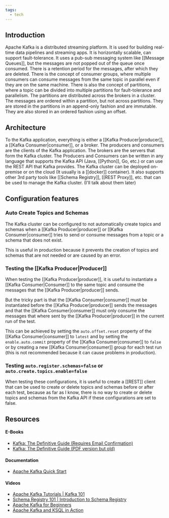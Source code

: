```yaml
---
tags:
  - tech
---
```

## Introduction

Apache Kafka is a distributed streaming platform.
It is used for building real-time data pipelines and streaming apps.
It is horizontally scalable, can support fault-tolerance.
It uses a pub-sub messaging system like [[Message Queues]], but the messages are not popped out of the queue once consumed.
There is a retention period for the messages, after which they are deleted.
There is the concept of consumer groups, where multiple consumers can consume messages from the same topic in parallel even if they are on the same machine.
There is also the concept of partitions, where a topic can be divided into multiple partitions for fault-tolerance and parallelism.
The partitions are distributed across the brokers in a cluster.
The messages are ordered within a partition, but not across partitions.
They are stored in the partitions in an append-only fashion and are immutable.
They are also stored in an ordered fashion using an offset.

## Architecture

To the Kafka application, everything is either a [[Kafka Producer|producer]], a [[Kafka Consumer|consumer]], or a broker.
The producers and consumers are the clients of the Kafka application.
The brokers are the servers that form the Kafka cluster.
The Producers and Consumers can be written in any language that supports the Kafka API (Java, [[Python]], Go, etc.) or can use the REST API that Kafka provides.
The Kafka cluster can be deployed on-premise or on the cloud (It usually is a [[docker]] container).
It also supports other 3rd party tools like [[Schema Registry]], [[REST Proxy]], etc. that can be used to manage the Kafka cluster. (I'll talk about them later)

## Configuration features

### Auto Create Topics and Schemas

The Kafka cluster can be configured to not automatically create topics and schemas when a [[Kafka Producer|producer]] or [[Kafka Consumer|consumer]] tries to send or consume messages from a topic or a schema that does not exist.

This is useful in production because it prevents the creation of topics and schemas that are not needed or are caused by an error.

### Testing the [[Kafka Producer|Producer]]

When testing the [[Kafka Producer|producer]], it is useful to instantiate a [[Kafka Consumer|Consumer]] to the same topic and consume the messages that the [[Kafka Producer|producer]] sends.

But the tricky part is that the [[Kafka Consumer|consumer]] must be instantiated before the [[Kafka Producer|producer]] sends the messages and that the [[Kafka Consumer|consumer]] must only consume the messages that where sent by the [[Kafka Producer|producer]] in the current run of the test.

This can be achieved by setting the `auto.offset.reset` property of the [[Kafka Consumer|consumer]] to `latest` and by setting the `enable.auto.commit` property of the [[Kafka Consumer|consumer]] to `false` or by creating a new [[Kafka Consumer|consumer]] group for each test run (this is not recommended because it can cause problems in production).

### Testing `auto.register.schemas=false` or `auto.create.topics.enable=false`

When testing these configurations, it is useful to create a [[REST]] client that can be used to create or delete topics and schemas before or after each test, because as far as I know, there is no way to create or delete topics and schemas from the Kafka API if these configurations are set to false.

## Resources

#### E-Books

- [Kafka: The Definitive Guide (Requires Email Confirmation)](https://www.confluent.io/resources/kafka-the-definitive-guide/)
- [Kafka: The Definitive Guide (PDF version but old)](https://www.confluent.io/wp-content/uploads/confluent-kafka-definitive-guide-complete.pdf)

#### Documentation

- [Apache Kafka Quick Start](https://developer.confluent.io/quickstart/kafka-docker/)

#### Videos

- [Apache Kafka Tutorials | Kafka 101](https://www.youtube.com/playlist?list=PLa7VYi0yPIH0KbnJQcMv5N9iW8HkZHztH)
- [Schema Registry 101 | Introduction to Schema Registry](https://www.youtube.com/playlist?list=PLa7VYi0yPIH1KE10jwqmFEM61krd9WXQV)
- [Apache Kafka for Beginners](https://www.youtube.com/playlist?list=PLt1SIbA8guusxiHz9bveV-UHs_biWFegU)
- [Apache Kafka and KSQL in Action](https://www.youtube.com/watch?v=Z8_O0wEIafw)
